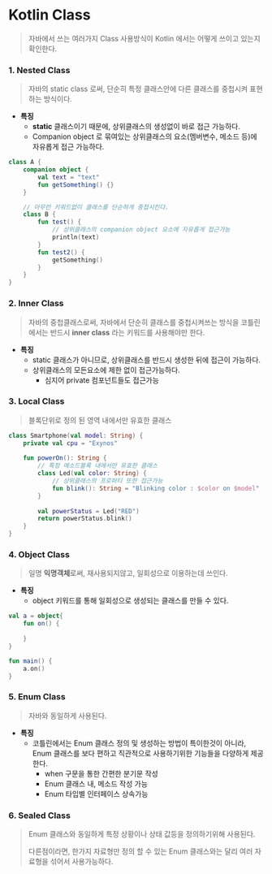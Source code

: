 # Kotlin Class

> 자바에서 쓰는 여러가지  Class 사용방식이 Kotlin 에서는 어떻게 쓰이고 있는지 확인한다.



### 1. Nested Class

> 자바의 static class 로써, 단순히 특정 클래스안에 다른 클래스를 중첩시켜 표현하는 방식이다.

- **특징**
  - **static** 클래스이기 때문에, 상위클래스의 생성없이 바로 접근 가능하다.
  - Companion object 로 묶여있는 상위클래스의 요소(멤버변수, 메소드 등)에 자유롭게 접근 가능하다.

```kotlin
class A {
    companion object {
        val text = "text"
        fun getSomething() {}
    }

    // 아무런 키워드없이 클래스를 단순하게 중첩시킨다.
    class B {
        fun test() {
            // 상위클래스의 companion object 요소에 자유롭게 접근가능
            println(text)
        }
        fun test2() {
            getSomething()
        }
    }
}
```



### 2. Inner Class

> 자바의 중첩클래스로써, 자바에서 단순히 클래스를 중첩시켜쓰는 방식을 코틀린에서는 반드시 **inner class** 라는 키워드를 사용해야만 한다.

- **특징**
  - static 클래스가 아니므로, 상위클래스를 반드시 생성한 뒤에 접근이 가능하다.
  - 상위클래스의 모든요소에 제한 없이 접근가능하다.
    - 심지어 private 컴포넌트들도 접근가능



### 3. Local Class

> 블록단위로 정의 된 영역 내에서만 유효한 클래스

```kotlin
class Smartphone(val model: String) {
    private val cpu = "Exynos"
    
    fun powerOn(): String {
        // 특정 메소드블록 내에서만 유효한 클래스
        class Led(val color: String) {
            // 상위클래스의 프로퍼티 또한 접근가능
            fun blink(): String = "Blinking color : $color on $model"
        }
        
        val powerStatus = Led("RED")
        return powerStatus.blink()
    }
}
```



### 4. Object Class

> 일명 **익명객체**로써, 재사용되지않고, 일회성으로 이용하는데 쓰인다.

- **특징**
  - object 키워드를 통해 일회성으로 생성되는 클래스를 만들 수 있다.

```kotlin
val a = object{
    fun on() {
        
    }
}

fun main() {
    a.on()
}
```



### 5. Enum Class

> 자바와 동일하게 사용된다.

- **특징**
  - 코틀린에서는 Enum 클래스 정의 및 생성하는 방법이 특이한것이 아니라, Enum 클래스를 보다 편하고 직관적으로 사용하기위한 기능들을 다양하게 제공한다.
    - when 구문을 통한 간편한 분기문 작성
    - Enum 클래스 내, 메소드 작성 가능
    - Enum 타입별 인터페이스 상속가능



### 6. Sealed Class

> Enum 클래스와 동일하게 특정 상황이나 상태 값등을 정의하기위해 사용된다.
>
> 다른점이라면, 한가지 자료형만 정의 할 수 있는 Enum 클래스와는 달리 여러 자료형을 섞어서 사용가능하다.

